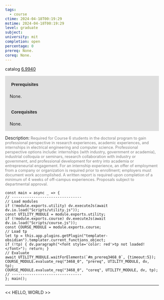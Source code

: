 ```yaml
---
tags:
  - course
ctime: 2024-04-18T00:19:29
mstime: 2024-04-18T00:19:29
level: graduate
subject: 
university: mit
completion: open
percentage: 0
prereq: None.
coreq: None.
---
```


catalog [6.9940](http://student.mit.edu/catalog/m6e.html#6.9940)

<span style="display: block; padding: 15px; background-color: rgb(100, 100, 100, 0.2);"><font id="m_prereq3468_0" style="display: block; font-family: Arial, sans-serif; font-weight: bold; padding: 5px">Prerequisites</font><br><span id="prereq3468_0">None.</span></span>
<span style="display: block; padding: 15px; background-color: rgb(100, 100, 100, 0.2);"><font id="m_coreq3468_0" style="display: block; font-family: Arial, sans-serif; font-weight: bold; padding: 5px">Corequisites</font><br><span id="coreq3468_0">None.</span></span>

<font style="">Description:</font>
<font style="color: grey; font-size: 0.8rem;">Required for Course 6 students in the doctoral program to gain professional perspective in research experiences, academic experiences, and internships in electrical engineering and computer science. Professional perspective options include: internships (with industry, government or academia), industrial colloquia or seminars, research collaboration with industry or government, and professional development for entry into academia or entrepreneurial engagement. For an internship experience, an offer of employment from a company or organization is required prior to enrollment; employers must document work accomplished. A written report is required upon completion of a minimum of 4 weeks of off-campus experiences. Proposals subject to departmental approval.</font>

```dataviewjs
const main = async _ => {
// --------------------------------
// Load modules
if (!module.exports.utility) dv.executeJs(await dv.io.load("Scripts/utility.js"));
const UTILITY_MODULE = module.exports.utility;
if (!module.exports.course) dv.executeJs(await dv.io.load("Scripts/course.js"));
const COURSE_MODULE = module.exports.course;
// Load tp
let tp = this.app.plugins.getPlugin("templater-obsidian").templater.current_functions_object;
if (!tp) { dv.paragraph("<font style='color: red'>tp not loaded!</font>"); return; }
// Evaluate
await UTILITY_MODULE.waitForElements(`#m_prereq3468_0`, {timeout:5});
COURSE_MODULE.evaluate_req("3468_0", "prereq", UTILITY_MODULE, dv, tp);
COURSE_MODULE.evaluate_req("3468_0", "coreq", UTILITY_MODULE, dv, tp);
// --------------------------------
}; main();
```

---

<< HELLO, WORLD >>
